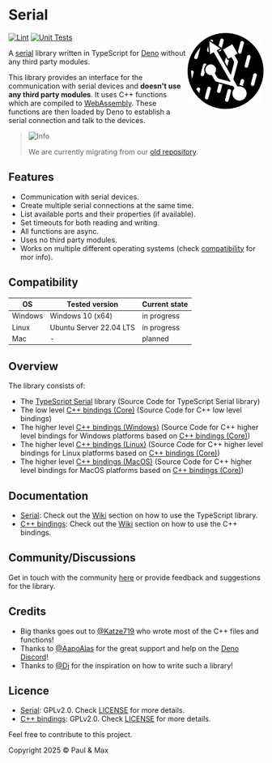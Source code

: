 # Serial

<a href="https://deno.land"><img align="right" src="https://github.com/Serial-IO/.github/blob/main/assets/profile.svg" height="150px" alt="the serial port standing in the rain"></a>

[![Lint](https://github.com/Serial-IO/serial/actions/workflows/lint.yml/badge.svg)](https://github.com/Serial-IO/serial/actions/workflows/lint.yml)
[![Unit Tests](https://github.com/Serial-IO/serial/actions/workflows/unit_tests.yml/badge.svg)](https://github.com/Serial-IO/serial/actions/workflows/unit_tests.yml)

A [serial](https://en.wikipedia.org/wiki/Serial_communication) library written in TypeScript for [Deno](https://deno.land) without any third party modules.

This library provides an interface for the communication with serial devices and **doesn't use any third party modules**. It uses C++ functions which are compiled to [WebAssembly](https://developer.mozilla.org/en-US/docs/WebAssembly). These functions are then loaded by Deno to establish a serial connection and talk to the devices.

> <picture>
>   <source media="(prefers-color-scheme: light)" srcset="https://raw.githubusercontent.com/Mqxx/GitHub-Markdown/main/blockquotes/badge/light-theme/info.svg">
>   <img alt="Info" src="https://raw.githubusercontent.com/Mqxx/GitHub-Markdown/main/blockquotes/badge/dark-theme/info.svg">
> </picture><br>
>
> We are currently migrating from our [old repository](https://github.com/TypeScriptPlayground/Serial).

## Features
- Communication with serial devices.
- Create multiple serial connections at the same time.
- List available ports and their properties (if available).
- Set timeouts for both reading and writing.
- All functions are async.
- Uses no third party modules.
- Works on multiple different operating systems (check [compatibility](#compatibility) for mor info).

## Compatibility
| OS      | Tested version          | Current state |
|---------|-------------------------|---------------|
| Windows | Windows 10 (x64)        | in progress   |
| Linux   | Ubuntu Server 22.04 LTS | in progress   |
| Mac     | -                       | planned       |

## Overview
The library consists of:
- The [TypeScript Serial](https://github.com/Serial-IO/serial) library (Source Code for TypeScript Serial library)
- The low level [C++ bindings (Core)](https://github.com/Serial-IO/cpp-bindings-core) (Source Code for C++ low level bindings)
- The higher level [C++ bindings (Windows)](https://github.com/Serial-IO/cpp-bindings-windows) (Source Code for C++ higher level bindings for Windows platforms based on [C++ bindings (Core)](https://github.com/Serial-IO/cpp-bindings-core))
- The higher level [C++ bindings (Linux)](https://github.com/Serial-IO/cpp-bindings-linux) (Source Code for C++ higher level bindings for Linux platforms based on [C++ bindings (Core)](https://github.com/Serial-IO/cpp-bindings-core))
- The higher level [C++ bindings (MacOS)](https://github.com/Serial-IO/cpp-bindings-macos) (Source Code for C++ higher level bindings for MacOS platforms based on [C++ bindings (Core)](https://github.com/Serial-IO/cpp-bindings-core))

## Documentation
- [Serial](https://github.com/Serial-IO/serial): Check out the [Wiki](https://github.com/Serial-IO/serial/wiki) section on how to use the TypeScript library.
- [C++ bindings](https://github.com/Serial-IO/cpp-bindings-core): Check out the [Wiki](https://github.com/Serial-IO/cpp-bindings-core/wiki) section on how to use the C++ bindings.

## Community/Discussions
Get in touch with the community [here](https://github.com/orgs/Serial-IO/discussions) or provide feedback and suggestions for the library.

## Credits
- Big thanks goes out to [@Katze719](https://github.com/Katze719) who wrote most of the C++ files and functions!
- Thanks to [@AapoAlas](https://github.com/aapoalas) for the great support and help on the [Deno Discord](https://discord.gg/deno)!
- Thanks to [@Dj](https://github.com/DjDeveloperr) for the inspiration on how to write such a library!

## Licence
- [Serial](https://github.com/Serial-IO/serial): GPLv2.0. Check [LICENSE](https://github.com/Serial-IO/serial/blob/main/LICENSE) for more details.
- [C++ bindings](https://github.com/Serial-IO/cpp-bindings-core): GPLv2.0. Check [LICENSE](https://github.com/Serial-IO/cpp-bindings-core/blob/main/LICENSE) for more details.

Feel free to contribute to this project.

Copyright 2025 © Paul & Max
